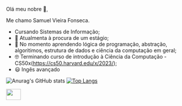 Olá meu nobre 🤨, 

Me chamo Samuel Vieira Fonseca. 

- Cursando Sistemas de Informação;
- 🔭 Atualmenta à procura de um estágio;
- 🌱 No momento aprendendo lógica de programação, abstração, algoritimos, estrutura de dados e ciência da computação em geral;
- 🤓 Terminando curso de introdução à Ciência da Computação - CS50x(https://cs50.harvard.edu/x/2023/);
- 😃 Ingês avançado

![Anurag's GitHub stats](https://github-readme-stats.vercel.app/api?username=samuvf&show_icons=true&theme=dark)
[![Top Langs](https://github-readme-stats.vercel.app/api/top-langs/?username=samuvf&layout=compact&theme=dark)](https://github.com/samuvf/github-readme)

<div>
  <img height = "30" width = "40 "src="https://cdn.jsdelivr.net/gh/devicons/devicon/icons/c/c-original.svg" />
</div>
